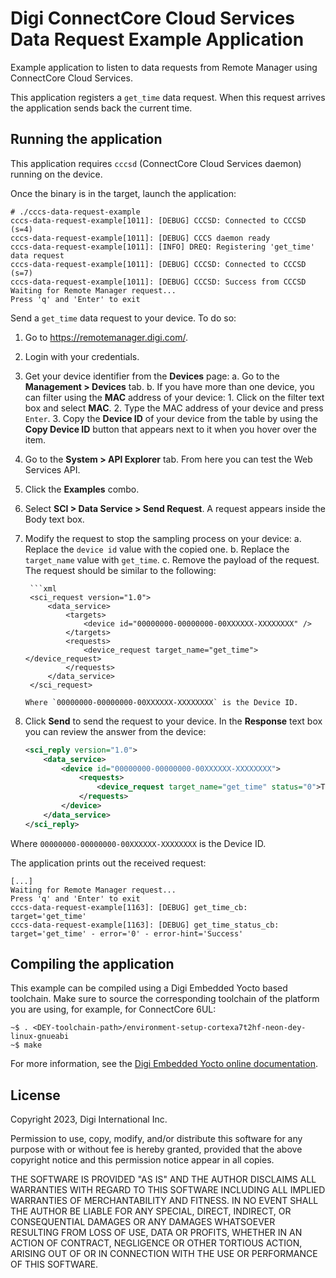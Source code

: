 Digi ConnectCore Cloud Services Data Request Example Application
================================================================

Example application to listen to data requests from Remote Manager using
ConnectCore Cloud Services.

This application registers a `get_time` data request.
When this request arrives the application sends back the current time.

Running the application
-----------------------
This application requires `cccsd` (ConnectCore Cloud Services daemon) running
on the device.

Once the binary is in the target, launch the application:

```
# ./cccs-data-request-example 
cccs-data-request-example[1011]: [DEBUG] CCCSD: Connected to CCCSD (s=4)
cccs-data-request-example[1011]: [DEBUG] CCCS daemon ready
cccs-data-request-example[1011]: [INFO] DREQ: Registering 'get_time' data request
cccs-data-request-example[1011]: [DEBUG] CCCSD: Connected to CCCSD (s=7)
cccs-data-request-example[1011]: [DEBUG] CCCSD: Success from CCCSD
Waiting for Remote Manager request...
Press 'q' and 'Enter' to exit

```

Send a `get_time` data request to your device.
To do so:

1. Go to https://remotemanager.digi.com/.
2. Login with your credentials.
3. Get your device identifier from the **Devices** page:
    a. Go to the **Management > Devices** tab.
    b. If you have more than one device, you can filter using the **MAC**
       address of your device:
        1. Click on the filter text box and select **MAC**.
        2. Type the MAC address of your device and press `Enter`.
        3. Copy the **Device ID** of your device from the table by using the **Copy Device ID** button that appears next to it when you hover over the item.
4. Go to the **System > API Explorer** tab. From here you can test the Web
   Services API.
5. Click the **Examples** combo.
6. Select **SCI > Data Service > Send Request**.
A request appears inside the Body text box.
7. Modify the request to stop the sampling process on your device:
    a. Replace the `device id` value with the copied one.
    b. Replace the `target_name` value with `get_time`.
    c. Remove the payload of the request.
       The request should be similar to the following:

        ```xml
        <sci_request version="1.0">
            <data_service>
                <targets>
                    <device id="00000000-00000000-00XXXXXX-XXXXXXXX" />
                </targets>
                <requests>
                    <device_request target_name="get_time"></device_request>
                </requests>
            </data_service>
        </sci_request>
      ```
   Where `00000000-00000000-00XXXXXX-XXXXXXXX` is the Device ID.
8. Click **Send** to send the request to your device.
In the **Response** text box you can review the answer from the device:

    ```xml
    <sci_reply version="1.0">
        <data_service>
            <device id="00000000-00000000-00XXXXXX-XXXXXXXX">
                <requests>
                    <device_request target_name="get_time" status="0">Time: Fri Sep  1 11:36:33 2023</device_request>
                </requests>
            </device>
        </data_service>
    </sci_reply>
    ```
Where `00000000-00000000-00XXXXXX-XXXXXXXX` is the Device ID.

The application prints out the received request:

```
[...]
Waiting for Remote Manager request...
Press 'q' and 'Enter' to exit
cccs-data-request-example[1163]: [DEBUG] get_time_cb: target='get_time'
cccs-data-request-example[1163]: [DEBUG] get_time_status_cb: target='get_time' - error='0' - error-hint='Success'
```

Compiling the application
-------------------------
This example can be compiled using a Digi Embedded Yocto based toolchain. Make
sure to source the corresponding toolchain of the platform you are using,
for example, for ConnectCore 6UL:

```
~$ . <DEY-toolchain-path>/environment-setup-cortexa7t2hf-neon-dey-linux-gnueabi
~$ make
```

For more information, see the [Digi Embedded Yocto online documentation](https://github.com/digi-embedded/meta-digi).

License
-------
Copyright 2023, Digi International Inc.

Permission to use, copy, modify, and/or distribute this software for any purpose
with or without fee is hereby granted, provided that the above copyright notice
and this permission notice appear in all copies.

THE SOFTWARE IS PROVIDED "AS IS" AND THE AUTHOR DISCLAIMS ALL WARRANTIES WITH
REGARD TO THIS SOFTWARE INCLUDING ALL IMPLIED WARRANTIES OF MERCHANTABILITY AND
FITNESS. IN NO EVENT SHALL THE AUTHOR BE LIABLE FOR ANY SPECIAL, DIRECT,
INDIRECT, OR CONSEQUENTIAL DAMAGES OR ANY DAMAGES WHATSOEVER RESULTING FROM LOSS
OF USE, DATA OR PROFITS, WHETHER IN AN ACTION OF CONTRACT, NEGLIGENCE OR OTHER
TORTIOUS ACTION, ARISING OUT OF OR IN CONNECTION WITH THE USE OR PERFORMANCE OF
THIS SOFTWARE.
